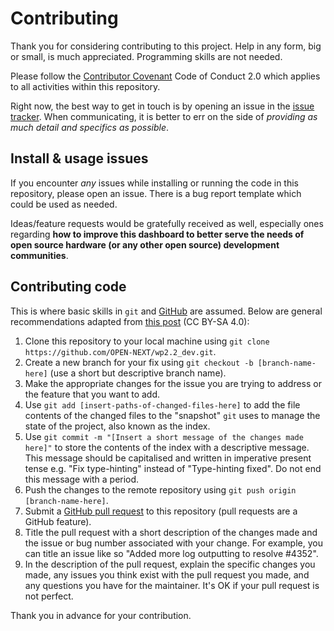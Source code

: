 # Contributing

Thank you for considering contributing to this project. Help in any form, big or small, is much appreciated. Programming skills are not needed.

Please follow the [Contributor Covenant](https://www.contributor-covenant.org/version/2/0/code_of_conduct/) Code of Conduct 2.0 which applies to all activities within this repository.

Right now, the best way to get in touch is by opening an issue in the [issue tracker](https://github.com/OPEN-NEXT/wp2.2_dev/issues). When communicating, it is better to err on the side of *providing as much detail and specifics as possible*.

## Install & usage issues

If you encounter *any* issues while installing or running the code in this repository, please open an issue. There is a bug report template which could be used as needed.

Ideas/feature requests would be gratefully received as well, especially ones regarding **how to improve this dashboard to better serve the needs of open source hardware (or any other open source) development communities**.

## Contributing code

This is where basic skills in `git` and [GitHub](http://help.github.com/) are assumed. Below are general recommendations adapted from [this post](https://opensource.com/life/16/3/contributor-guidelines-template-and-tips) (CC BY-SA 4.0):

1. Clone this repository to your local machine using `git clone https://github.com/OPEN-NEXT/wp2.2_dev.git`.
2. Create a new branch for your fix using `git checkout -b [branch-name-here]` (use a short but descriptive branch name).
3. Make the appropriate changes for the issue you are trying to address or the feature that you want to add.
4. Use `git add [insert-paths-of-changed-files-here]` to add the file contents of the changed files to the "snapshot" `git` uses to manage the state of the project, also known as the index.
5. Use `git commit -m "[Insert a short message of the changes made here]"` to store the contents of the index with a descriptive message. This message should be capitalised and written in imperative present tense e.g. "Fix type-hinting" instead of "Type-hinting fixed". Do not end this message with a period.
6. Push the changes to the remote repository using `git push origin [branch-name-here]`.
7. Submit a [GitHub pull request](http://help.github.com/pull-requests/) to this repository (pull requests are a GitHub feature).
8. Title the pull request with a short description of the changes made and the issue or bug number associated with your change. For example, you can title an issue like so "Added more log outputting to resolve #4352".
9. In the description of the pull request, explain the specific changes you made, any issues you think exist with the pull request you made, and any questions you have for the maintainer. It's OK if your pull request is not perfect.

Thank you in advance for your contribution.
